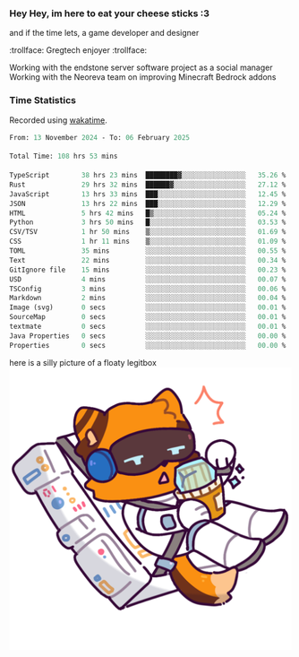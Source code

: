 ### Hey Hey, im here to eat your cheese sticks :3
and if the time lets, a game developer and designer

:trollface: Gregtech enjoyer :trollface:

Working with the endstone server software project as a social manager<br>
Working with the Neoreva team on improving Minecraft Bedrock addons

### Time Statistics
Recorded using [wakatime](https://wakatime.com).

<!--START_SECTION:waka-->

```ocaml
From: 13 November 2024 - To: 06 February 2025

Total Time: 108 hrs 53 mins

TypeScript        38 hrs 23 mins  ████████▓░░░░░░░░░░░░░░░░   35.26 %
Rust              29 hrs 32 mins  ██████▓░░░░░░░░░░░░░░░░░░   27.12 %
JavaScript        13 hrs 33 mins  ███░░░░░░░░░░░░░░░░░░░░░░   12.45 %
JSON              13 hrs 22 mins  ███░░░░░░░░░░░░░░░░░░░░░░   12.29 %
HTML              5 hrs 42 mins   █▒░░░░░░░░░░░░░░░░░░░░░░░   05.24 %
Python            3 hrs 50 mins   █░░░░░░░░░░░░░░░░░░░░░░░░   03.53 %
CSV/TSV           1 hr 50 mins    ▒░░░░░░░░░░░░░░░░░░░░░░░░   01.69 %
CSS               1 hr 11 mins    ▒░░░░░░░░░░░░░░░░░░░░░░░░   01.09 %
TOML              35 mins         ░░░░░░░░░░░░░░░░░░░░░░░░░   00.55 %
Text              22 mins         ░░░░░░░░░░░░░░░░░░░░░░░░░   00.34 %
GitIgnore file    15 mins         ░░░░░░░░░░░░░░░░░░░░░░░░░   00.23 %
USD               4 mins          ░░░░░░░░░░░░░░░░░░░░░░░░░   00.07 %
TSConfig          3 mins          ░░░░░░░░░░░░░░░░░░░░░░░░░   00.06 %
Markdown          2 mins          ░░░░░░░░░░░░░░░░░░░░░░░░░   00.04 %
Image (svg)       0 secs          ░░░░░░░░░░░░░░░░░░░░░░░░░   00.01 %
SourceMap         0 secs          ░░░░░░░░░░░░░░░░░░░░░░░░░   00.01 %
textmate          0 secs          ░░░░░░░░░░░░░░░░░░░░░░░░░   00.01 %
Java Properties   0 secs          ░░░░░░░░░░░░░░░░░░░░░░░░░   00.00 %
Properties        0 secs          ░░░░░░░░░░░░░░░░░░░░░░░░░   00.00 %
```

<!--END_SECTION:waka-->

here is a silly picture of a floaty legitbox
![Silly legitbox](goobernoback_lower.png)
